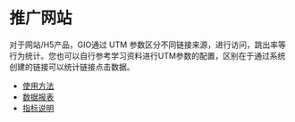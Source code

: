 # 推广网站

对于网站/H5产品，GIO通过 UTM 参数区分不同链接来源，进行访问，跳出率等行为统计。您也可以自行参考学习资料进行UTM参数的配置，区别在于通过系统创建的链接可以统计链接点击数据。

* [使用方法](shi-yong-fang-fa.md)
* [数据报表](shu-ju-bao-biao.md)
* [指标说明](zhi-biao-shuo-ming.md)

